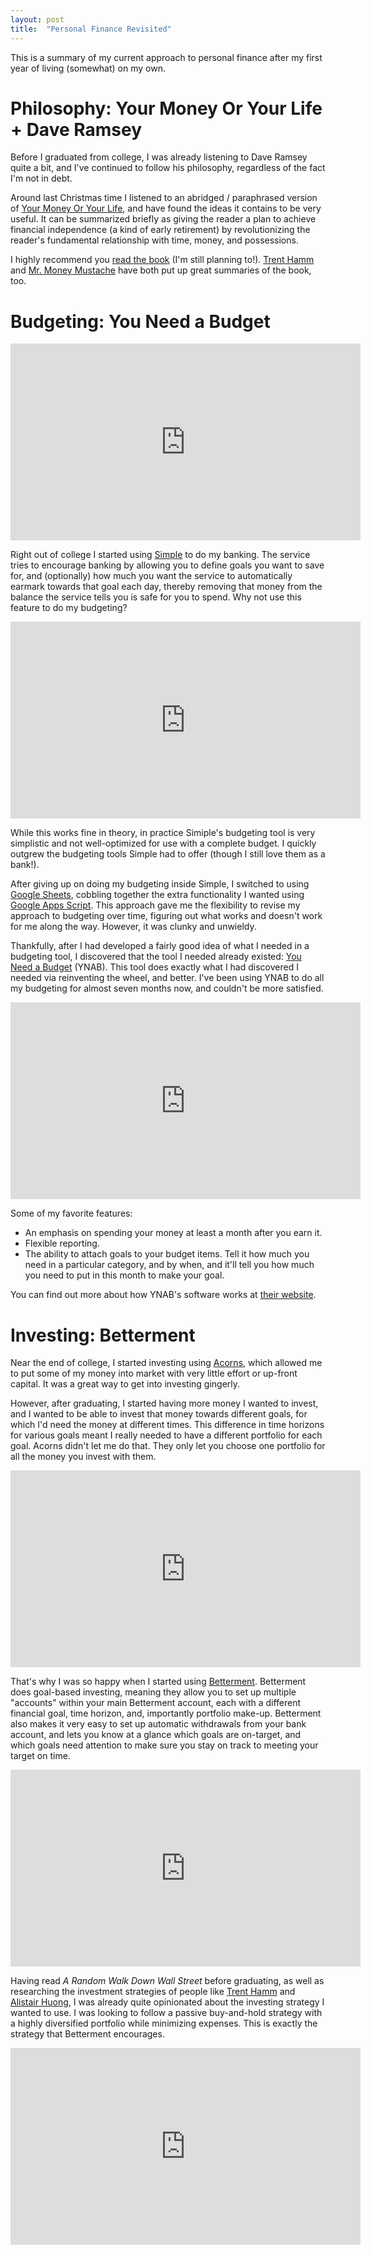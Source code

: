 ```yaml
---
layout: post
title:  "Personal Finance Revisited"
---
```


This is a summary of my current approach to personal finance after my first year
of living (somewhat) on my own.

# Philosophy: Your Money Or Your Life + Dave Ramsey

Before I graduated from college, I was already listening to Dave Ramsey quite a
bit, and I've continued to follow his philosophy, regardless of the fact I'm not
in debt.

Around last Christmas time I listened to an abridged / paraphrased version of
[Your Money Or Your Life](https://www.amazon.com/Your-Money-Life-Transforming-Relationship/dp/0143115766),
and have found the ideas it contains to be very useful. It can be summarized
briefly as giving the reader a plan to achieve financial independence (a kind of
early retirement) by revolutionizing the reader's fundamental relationship with
time, money, and possessions.

I highly recommend you [read the book](https://www.amazon.com/Your-Money-Life-Transforming-Relationship/dp/0143115766)
(I'm still planning to!). [Trent Hamm](http://www.thesimpledollar.com/review-your-money-or-your-life/)
and [Mr. Money Mustache](http://www.mrmoneymustache.com/2012/12/18/your-money-or-your-life/)
have both put up great summaries of the book, too.

# Budgeting: You Need a Budget

<iframe width="560" height="315" src="https://www.youtube.com/embed/Q9a5HXN6cBY" frameborder="0" allowfullscreen></iframe>

Right out of college I started using [Simple](https://www.simple.com/) to do my
banking. The service tries to encourage banking by allowing you to define goals
you want to save for, and (optionally) how much you want the service to
automatically earmark towards that goal each day, thereby removing that money
from the balance the service tells you is safe for you to spend. Why not use
this feature to do my budgeting?

<iframe width="560" height="315" src="https://www.youtube.com/embed/GsAhHBW5bQM" frameborder="0" allowfullscreen></iframe>

While this works fine in theory, in practice Simiple's budgeting tool is very
simplistic and not well-optimized for use with a complete budget. I quickly
outgrew the budgeting tools Simple had to offer (though I still love them as a
bank!).

After giving up on doing my budgeting inside Simple, I switched to using [Google
Sheets](https://www.google.com/sheets/about/), cobbling together the extra
functionality I wanted using [Google Apps Script](https://developers.google.com/apps-script/).
This approach gave me the flexibility to revise my approach to budgeting over
time, figuring out what works and doesn't work for me along the way. However,
it was clunky and unwieldy.

Thankfully, after I had developed a fairly good idea of what I needed in a
budgeting tool, I discovered that the tool I needed already existed: [You Need
a Budget](https://www.youneedabudget.com/) (YNAB). This tool does exactly what I
had discovered I needed via reinventing the wheel, and better. I've been using
YNAB to do all my budgeting for almost seven months now, and couldn't be more
satisfied.

<iframe width="560" height="315" src="https://www.youtube.com/embed/OZrRIxRW--0" frameborder="0" allowfullscreen></iframe>

Some of my favorite features:

- An emphasis on spending your money at least a month after you earn it.
- Flexible reporting.
- The ability to attach goals to your budget items. Tell it how much you need in
  a particular category, and by when, and it'll tell you how much you need to
  put in this month to make your goal.

You can find out more about how YNAB's software works at [their website](https://www.youneedabudget.com/).

# Investing: Betterment

Near the end of college, I started investing using [Acorns](https://www.acorns.com/),
which allowed me to put some of my money into market with very little effort or
up-front capital. It was a great way to get into investing gingerly.

However, after graduating, I started having more money I wanted to invest, and
I wanted to be able to invest that money towards different goals, for which I'd
need the money at different times. This difference in time horizons for various
goals meant I really needed to have a different portfolio for each goal. Acorns
didn't let me do that. They only let you choose one portfolio for all the money
you invest with them.

<iframe width="560" height="315" src="https://www.youtube.com/embed/7SjZXUdU0fk" frameborder="0" allowfullscreen></iframe>

That's why I was so happy when I started using [Betterment](http://betterment.com/).
Betterment does goal-based investing, meaning they allow you to set up multiple
"accounts" within your main Betterment account, each with a different financial
goal, time horizon, and, importantly portfolio make-up. Betterment also makes it
very easy to set up automatic withdrawals from your bank account, and lets you
know at a glance which goals are on-target, and which goals need attention to
make sure you stay on track to meeting your target on time.

<iframe width="560" height="315" src="https://www.youtube.com/embed/Ilw_XamPyfY" frameborder="0" allowfullscreen></iframe>

Having read *A Random Walk Down Wall Street* before graduating, as well as
researching the investment strategies of people like [Trent Hamm](http://www.thesimpledollar.com/)
and [Alistair Huong](http://www.savingthecrumbs.com/), I was already quite
opinionated about the investing strategy I wanted to use. I was looking to
follow a passive buy-and-hold strategy with a highly diversified portfolio while
minimizing expenses. This is exactly the strategy that Betterment encourages.

<iframe width="560" height="315" src="https://www.youtube.com/embed/LG9vgiYekiA" frameborder="0" allowfullscreen></iframe>
